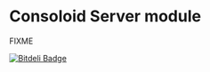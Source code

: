 # Consoloid Server module

FIXME


[![Bitdeli Badge](https://d2weczhvl823v0.cloudfront.net/agmen-hu/consoloid-server/trend.png)](https://bitdeli.com/free "Bitdeli Badge")

